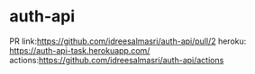# auth-api
PR link:https://github.com/idreesalmasri/auth-api/pull/2
heroku: https://auth-api-task.herokuapp.com/
actions:https://github.com/idreesalmasri/auth-api/actions
